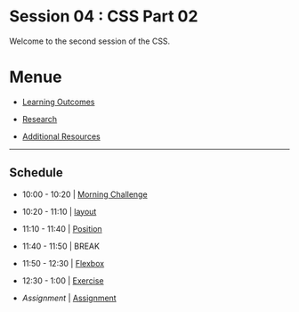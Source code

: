 
# Session 04 : CSS Part 02

Welcome to the second session of the CSS.

# Menue

* [Learning Outcomes](./learning-outcomes.md)

* [Research](./research-topics.md)

* [Additional Resources](./resources.md)

<hr />

## Schedule
- 10:00 - 10:20 | [Morning Challenge](./morning-challenge.md)

- 10:20 - 11:10 | [layout](./layout.md)

- 11:10 - 11:40 | [Position](./Position-workshop.md)

- 11:40 - 11:50 | BREAK

- 11:50 - 12:30 | [Flexbox](./flexbox.md)

- 12:30 - 1:00 | [Exercise](./exerscise.md)

- *Assignment* | [Assignment](./assignment.md)


